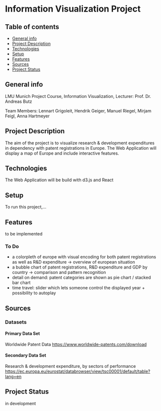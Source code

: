 # Information Visualization Project

## Table of contents
* [General info](#general-info)
* [Project Description](#project-description)
* [Technologies](#technologies)
* [Setup](#setup)
* [Features](#features)
* [Sources](#sources)
* [Project Status](#project-status)

## General info
LMU Munich Project Course, Information Visualization, Lecturer: Prof. Dr. Andreas Butz

Team Members: Lennart Grigoleit, Hendrik Geiger, Manuel Riegel, Mirjam Feigl, Anna Hartmeyer

## Project Description
The aim of the project is to visualize research & development expenditures in dependency with patent registrations in Europe. The Web Application will display a map of Europe and include interactive features.

## Technologies
The Web Application will be build with d3.js and React

## Setup
To run this project,...

## Features
to be implemented

### To Do

- a colorpleth of europe with visual encoding for both patent registrations as well as R&D expenditure
    → overview of european situation
- a bubble chart of patent registrations, R&D expenditure and GDP by country 
    → comparison and pattern recognition
- detail on demand: patent categories are shown as pie chart / stacked bar chart
- time travel: slider which lets someone control the displayed year + possibility to autoplay

## Sources

### Datasets
#### Primary Data Set
Worldwide Patent Data
https://www.worldwide-patents.com/download

#### Secondary Data Set
Research & development expenditure, by sectors of performance
https://ec.europa.eu/eurostat/databrowser/view/tsc00001/default/table?lang=en


## Project Status
in development
